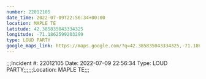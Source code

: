 ```yaml
---
number: 22012105
date_time: 2022-07-09T22:56:34+00:00
location: MAPLE TE
latitude: 42.385835043334325
longitude: -71.1862599203299
type: LOUD PARTY
google_maps_link: https://maps.google.com/?q=42.385835043334325,-71.1862599203299
---
```


;;;Incident #: 22012105   Date: 2022-07-09 22:56:34   Type: LOUD PARTY;;;;;;Location: MAPLE TE;;;
